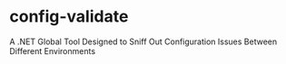 # config-validate
A .NET Global Tool Designed to Sniff Out Configuration Issues Between Different Environments
